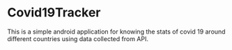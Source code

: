 # Covid19Tracker
This is a simple android application for knowing the stats of covid 19 around different countries using data collected from API.
